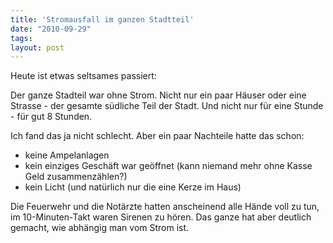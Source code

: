 ```yaml
---
title: 'Stromausfall im ganzen Stadtteil'
date: "2010-09-29"
tags: 
layout: post
---
```

<p>Heute ist etwas seltsames passiert:</p>
<p>Der ganze Stadteil war ohne Strom. Nicht nur ein paar H&auml;user oder eine Strasse - der gesamte s&uuml;dliche Teil der Stadt. Und nicht nur f&uuml;r eine Stunde - f&uuml;r gut 8 Stunden.</p>
<p>Ich fand das ja nicht schlecht. Aber ein paar Nachteile hatte das schon:</p>
<ul>
<li>keine Ampelanlagen</li>
<li>kein einziges Gesch&auml;ft war ge&ouml;ffnet (kann niemand mehr ohne Kasse Geld zusammenz&auml;hlen?)</li>
<li>kein Licht (und nat&uuml;rlich nur die eine Kerze im Haus)</li>
</ul>
<p>Die Feuerwehr und die Not&auml;rzte hatten anscheinend alle H&auml;nde voll zu tun, im 10-Minuten-Takt waren Sirenen zu h&ouml;ren. Das ganze hat aber deutlich gemacht, wie abh&auml;ngig man vom Strom ist.</p>
